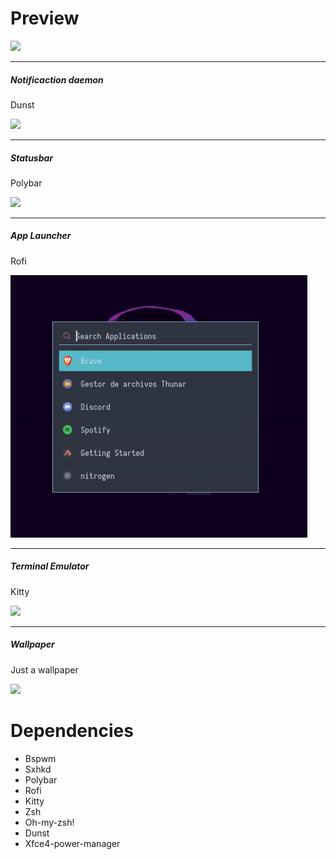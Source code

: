 # Preview

<img src="https://i.imgur.com/1lrKtww.png"></img>

-----------------------------------------

<h5>Notificaction daemon</h5>
<p>Dunst</p>
<img src="https://i.imgur.com/FCCX0gl.png"></img>

-----------------------------------------

<h5>Statusbar</h5>
<p>Polybar</p>
<img src="https://i.imgur.com/aNixKMt.png"></img>

-----------------------------------------

<h5>App Launcher</h5>
<p>Rofi</p>
<img src="rofipreview.png"></img>

-----------------------------------------

<h5>Terminal Emulator</h5>
<p>Kitty</p>
<img src="https://i.imgur.com/RsEP1VK.png"></img>

-----------------------------------------

<h5>Wallpaper</h5>
<p>Just a wallpaper</p>
<img src="https://media.discordapp.net/attachments/635625973764849684/887487216941686854/unknown.png"></img>

# Dependencies

- Bspwm <br>
- Sxhkd <br>
- Polybar <br>
- Rofi <br>
- Kitty <br>
- Zsh <br>
- Oh-my-zsh! <br>
- Dunst <br>
- Xfce4-power-manager

